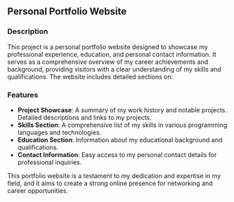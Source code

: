 ## Personal Portfolio Website

### Description

This project is a personal portfolio website designed to showcase my professional experience, education, and personal contact information. It serves as a comprehensive overview of my career achievements and background, providing visitors with a clear understanding of my skills and qualifications. The website includes detailed sections on:

### Features

- **Project Showcase**: A summary of my work history and notable projects. Detailed descriptions and links to my projects.
- **Skills Section**: A comprehensive list of my skills in various programming languages and technologies.
- **Education Section**: Information about my educational background and qualifications.
- **Contact Information**: Easy access to my personal contact details for professional inquiries.

This portfolio website is a testament to my dedication and expertise in my field, and it aims to create a strong online presence for networking and career opportunities.
